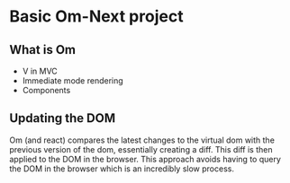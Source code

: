 # Basic Om-Next project

## What is Om

* V in MVC
* Immediate mode rendering
* Components

## Updating the DOM

Om (and react) compares the latest changes to the virtual dom with the previous version of the dom, essentially creating a diff.  This diff is then applied to the DOM in the browser.  This approach avoids having to query the DOM in the browser which is an incredibly slow process.

